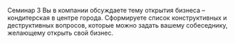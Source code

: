 Семинар 3
Вы в компании обсуждаете тему открытия бизнеса – кондитерская в центре города.
Сформируете список конструктивных и деструктивных вопросов, которые можно
задать вашему собеседнику, желающему открыть свой бизнес.